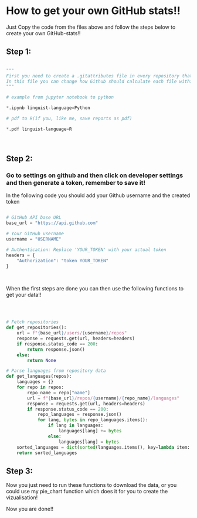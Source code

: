 # How to get your own GitHub stats!!

Just Copy the code from the files above and follow the steps below to create your own GitHub-stats!! 

## Step 1:
```Python

"""
First you need to create a .gitattributes file in every repository that calculates the statistics wrong.
In this file you can change how Github should calculate each file within each repository with the following code:
"""

# example from jupyter notebook to python

*.ipynb linguist-language=Python 

# pdf to R(if you, like me, save reports as pdf)

*.pdf linguist-language=R

```
<br>

## Step 2:

### Go to settings on github and then click on developer settings and then generate a token, remember to save it!


In the following code you should add your Github username and the created token
<br>

```Python

# GitHub API base URL
base_url = "https://api.github.com"

# Your GitHub username
username = "USERNAME"

# Authentication: Replace 'YOUR_TOKEN' with your actual token
headers = {
    "Authorization": "token YOUR_TOKEN"
}

```
<br>

When the first steps are done you can then use the following functions to get your data!! 

<br>

```Python

# Fetch repositories
def get_repositories():
    url = f"{base_url}/users/{username}/repos"
    response = requests.get(url, headers=headers)
    if response.status_code == 200:
        return response.json()
    else:
        return None

# Parse languages from repository data
def get_languages(repos):
    languages = {}
    for repo in repos:
        repo_name = repo["name"]
        url = f"{base_url}/repos/{username}/{repo_name}/languages"
        response = requests.get(url, headers=headers)
        if response.status_code == 200:
            repo_languages = response.json()
            for lang, bytes in repo_languages.items():
                if lang in languages:
                    languages[lang] += bytes
                else:
                    languages[lang] = bytes
    sorted_languages = dict(sorted(languages.items(), key=lambda item: item[1], reverse=True))
    return sorted_languages

```

## Step 3:

Now you just need to run these functions to download the data, or you could use my pie_chart function which does it for you to create the vizualisation!

Now you are done!!

